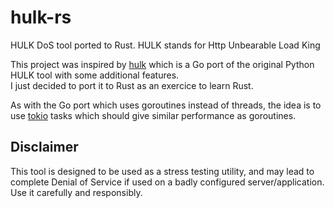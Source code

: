 # hulk-rs

HULK DoS tool ported to Rust. HULK stands for Http Unbearable Load King

This project was inspired by [hulk](https://github.com/grafov/hulk) which is a Go port of the original Python HULK tool with some additional features.    
I just decided to port it to Rust as an exercice to learn Rust.

As with the Go port which uses goroutines instead of threads, the idea is to use [tokio](https://github.com/tokio-rs/tokio) tasks which should give similar performance as goroutines.

## Disclaimer

This tool is designed to be used as a stress testing utility, and may lead to complete Denial of Service if used on a badly configured server/application. Use it carefully and responsibly.
